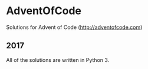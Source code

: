 # AdventOfCode
Solutions for Advent of Code (http://adventofcode.com)

## 2017
All of the solutions are written in Python 3.
